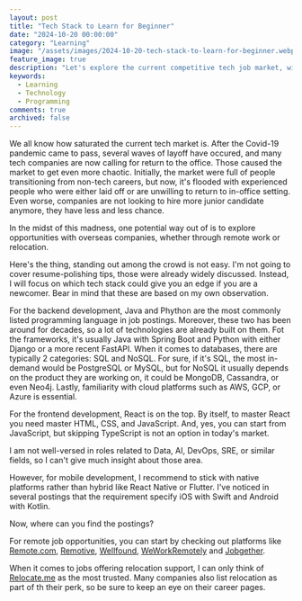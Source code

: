 ```yaml
---
layout: post
title: "Tech Stack to Learn for Beginner"
date: "2024-10-20 00:00:00"
category: "Learning"
image: "/assets/images/2024-10-20-tech-stack-to-learn-for-beginner.webp"
feature_image: true
description: "Let's explore the current competitive tech job market, with tips on popular tech stacks and where to find remotes and relocation opportunities."
keywords:
  - Learning
  - Technology
  - Programming
comments: true
archived: false
---
```


We all know how saturated the current tech market is. After the Covid-19 pandemic came to pass, several waves of layoff have occured, and many tech companies are now calling for return to the office. Those caused the market to get even more chaotic. Initially, the market were full of people transitioning from non-tech careers, but now, it's flooded with experienced people who were either laid off or are unwilling to return to in-office setting. Even worse, companies are not looking to hire more junior candidate anymore, they have less and less chance.

In the midst of this madness, one potential way out of is to explore opportunities with overseas companies, whether through remote work or relocation.

Here's the thing, standing out among the crowd is not easy. I'm not going to cover resume-polishing tips, those were already widely discussed. Instead, I will focus on which tech stack could give you an edge if you are a newcomer. Bear in mind that these are based on my own observation.

For the backend development, Java and Phython are the most commonly listed programming language in job postings. Moreover, these two has been around for decades, so a lot of technologies are already built on them. Fot the frameworks, it's usually Java with Spring Boot and Python with either Django or a more recent FastAPI. When it comes to databases, there are typically 2 categories: SQL and NoSQL. For sure, if it's SQL, the most in-demand would be PostgreSQL or MySQL, but for NoSQL it usually depends on the product they are working on, it could be MongoDB, Cassandra, or even Neo4j. Lastly, familiarity with cloud platforms such as AWS, GCP, or Azure is essential.

For the frontend development, React is on the top. By itself, to master React you need master HTML, CSS, and JavaScript. And, yes, you can start from JavaScript, but skipping TypeScript is not an option in today's market.

I am not well-versed in roles related to Data, AI, DevOps, SRE, or similar fields, so I can't give much insight about those area.

However, for mobile development, I recommend to stick with native platforms rather than hybrid like React Native or Flutter. I've noticed in several postings that the requirement specify iOS with Swift and Android with Kotlin.

Now, where can you find the postings?

For remote job opportunities, you can start by checking out platforms like [Remote.com](https://remote.com/jobs), [Remotive](https://remotive.com/), [Wellfound](https://wellfound.com/jobs), [WeWorkRemotely](https://weworkremotely.com/) and [Jobgether](https://jobgether.com).

When it comes to jobs offering relocation support, I can only think of [Relocate.me](https://relocate.me/) as the most trusted. Many companies also list relocation as part of th their perk, so be sure to keep an eye on their career pages.